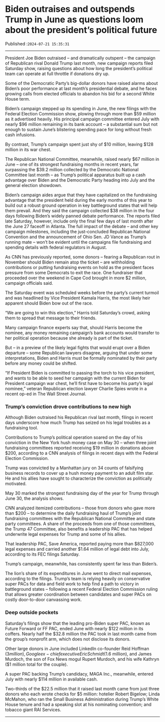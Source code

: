 # Biden outraises and outspends Trump in June as questions loom about the president’s political future

Published :`2024-07-21 15:35:31`

---

President Joe Biden outraised – and dramatically outspent – the campaign of Republican rival Donald Trump last month, new campaign reports filed Saturday show, raising questions about how long the president’s political team can operate at full throttle if donations dry up.

Some of the Democratic Party’s big-dollar donors have raised alarms about Biden’s poor performance at last month’s presidential debate, and he faces growing calls from elected officials to abandon his bid for a second White House term.

Biden’s campaign stepped up its spending in June, the new filings with the Federal Election Commission show, plowing through more than $59 million as it advertised heavily. His principal campaign committee entered July with nearly $96 million remaining in its bank account – a substantial sum but not enough to sustain June’s blistering spending pace for long without fresh cash infusions.

By contrast, Trump’s campaign spent just shy of $10 million, leaving $128 million in its war chest.

The Republican National Committee, meanwhile, raised nearly $67 million in June – one of its strongest fundraising months in recent years, far surpassing the $39.2 million collected by the Democratic National Committee last month – as Trump’s political apparatus built up a cash advantage over Biden and the Democratic Party heading into July and the general election showdown.

Biden’s campaign aides argue that they have capitalized on the fundraising advantage that the president held during the early months of this year to build out a robust ground operation in key battleground states that will help them prevail. And they said the campaign collected $38 million in the four days following Biden’s widely panned debate performance. The reports filed late Saturday, however, include only the final few days of last month after the June 27 faceoff in Atlanta. The full impact of the debate – and other key campaign milestones, including the just-concluded Republican National Convention and the announcement of Ohio Sen. JD Vance as Trump’s running mate – won’t be evident until the campaigns file fundraising and spending details with federal regulators in August.

As CNN has previously reported, some donors – fearing a Republican rout in November should Biden remain atop the ticket – are withholding contributions or putting fundraising events on hold as the president faces pressure from some Democrats to exit the race. One fundraiser that proceeded over the weekend in Cape Cod brought in more $2 million, campaign officials said.

The Saturday event was scheduled weeks before the party’s current turmoil and was headlined by Vice President Kamala Harris, the most likely heir apparent should Biden bow out of the race.

“We are going to win this election,” Harris told Saturday’s crowd, asking them to spread that message to their friends.

Many campaign finance experts say that, should Harris become the nominee, any money remaining campaign’s bank accounts would transfer to her political operation because she already is part of the ticket.

But – in a preview of the likely legal fights that would erupt over a Biden departure – some Republican lawyers disagree, arguing that under some interpretations, Biden and Harris must be formally nominated by their party before any money could be shifted.

“If President Biden is committed to passing the torch to his vice president, and wants to be able to seed her campaign with the current Biden for President campaign war chest, he’ll first have to become his party’s legal nominee,” veteran Republican election lawyer Charlie Spies wrote in a recent op-ed in The Wall Street Journal.

### Trump’s conviction drove contributions to new high

Although Biden outraised his Republican rival last month, filings in recent days underscore how much Trump has seized on his legal troubles as a fundraising tool.

Contributions to Trump’s political operation soared on the day of his conviction in the New York hush money case on May 30 – when three joint fundraising committees reported receiving $19 million in donations above $200, according to a CNN analysis of filings in recent days with the Federal Election Commission.

Trump was convicted by a Manhattan jury on 34 counts of falsifying business records to cover up a hush money payment to an adult film star. He and his allies have sought to characterize the conviction as politically motivated.

May 30 marked the strongest fundraising day of the year for Trump through June 30, the analysis shows.

CNN analyzed itemized contributions – those from donors who gave more than $200 – to determine the daily fundraising haul of Trump’s joint fundraising committees with the Republican National Committee and state party committees. A share of the proceeds from one of those committees, the Trump 47 Committee, also benefits a leadership PAC that has helped underwrite legal expenses for Trump and some of his allies.

That leadership PAC, Save America, reported paying more than $827,000 legal expenses and carried another $1.64 million of legal debt into July, according to its FEC filings Saturday.

Trump’s campaign, meanwhile, has consistently spent far less than Biden’s.

The lion’s share of its expenditures in June went to direct mail expenses, according to the filings. Trump’s team is relying heavily on conservative super PACs for data and field work to help find a path to victory in battleground states – following a recent Federal Election Commission ruling that allows greater coordination between candidates and super PACs on costly door-to-door canvassing work.

### Deep outside pockets

Saturday’s filings show that the leading pro-Biden super PAC, known as Future Forward or FF PAC, ended June with nearly $122 million in its coffers. Nearly half the $32.8 million the PAC took in last month came from the group’s nonprofit arm, which does not disclose its donors.

Other large donors in June included LinkedIn co-founder Reid Hoffman ($3 million), Google ex-chief executive Eric Schmidt ($1.6 million), and James Murdoch, the son of Fox News mogul Rupert Murdoch, and his wife Kathryn ($1 million total for the couple).

A super PAC backing Trump’s candidacy, MAGA Inc., meanwhile, entered July with nearly $114 million in available cash.

Two-thirds of the $22.5 million that it raised last month came from just three donors who each wrote checks for $5 million: hotelier Robert Bigelow; Linda McMahon, who ran the Small Business Administration during Trump’s White House tenure and had a speaking slot at his nominating convention; and tobacco giant RAI Services.

---

